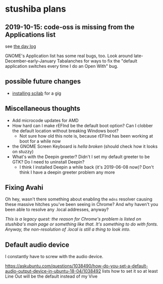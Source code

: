 # stushiba plans

## 2019-10-15: code-oss is missing from the Applications list

see [the day log](8x3nv-vvtsm-j5avx-vzfg1-ahf06)

GNOME's Application list has some real bugs, too. Look around late-December-early-January Tabalanches for ways to fix the "default application switches every time I do an Open With" bug.

## possible future changes

- [installing scilab](wwtts-tz2yq-g093f-204k0-qtcv5) for a gig

## Miscellaneous thoughts

- Add microcode updates for AMD
- How hard can I make rEFInd be the default boot option? Can I clobber the default location without breaking Windows boot?
  - Not sure how old this note is, because rEFInd has been working at boot for a while now
- the GNOME Screen Keyboard is *hella broken* (should check how it looks on stuzzy)
- What's with the Deepin greeter? Didn't I set my default greeter to be GTK? Do I need to uninstall Deepin?
  - I think I installed Deepin a while back (it's 2019-06-08 now)? Don't think I have a deepin greeter problem any more

## Fixing Avahi

Oh hey, wasn't there something about enabling the `mdns` resolver causing these massive hitches you've been seeing in Chrome? And why haven't you been able to resolve any .local addresses, anyway?

*This is a legacy quest: the reason for Chrome's problem is listed on stushiba's main page or something like that. It's something to do with fonts. Anyway, the non-resolution of .local is still a thing to look into.*

## Default audio device

I constantly have to screw with the audio device.

https://askubuntu.com/questions/1038490/how-do-you-set-a-default-audio-output-device-in-ubuntu-18-04/1038492 lists how to set it so at least Line Out will be the default instead of my Vive
